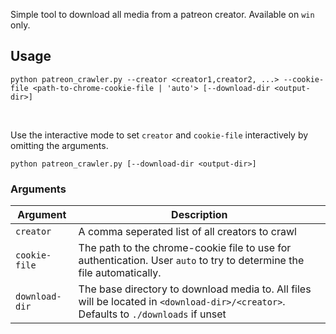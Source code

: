 Simple tool to download all media from a patreon creator. Available on `win` only.

## Usage

```shell
python patreon_crawler.py --creator <creator1,creator2, ...> --cookie-file <path-to-chrome-cookie-file | 'auto'> [--download-dir <output-dir>]
```

<br>

Use the interactive mode to set `creator` and `cookie-file` interactively by omitting the arguments.

```shell
python patreon_crawler.py [--download-dir <output-dir>]
```

### Arguments

| Argument       | Description                                                                                                                          |
|----------------|--------------------------------------------------------------------------------------------------------------------------------------|
| `creator`      | A comma seperated list of all creators to crawl                                                                                      |
| `cookie-file`  | The path to the chrome-cookie file to use for authentication. User `auto` to try to determine the file automatically.                |
| `download-dir` | The base directory to download media to. All files will be located in `<download-dir>/<creator>`. Defaults to `./downloads` if unset |

